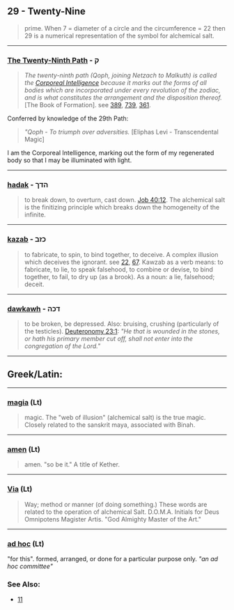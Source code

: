## 29 - Twenty-Nine
> prime. When 7 = diameter of a circle and the circumference = 22 then 29 is a numerical representation of the symbol for alchemical salt.

---

### [The Twenty-Ninth Path](/keys/Q) - ק
> *The twenty-ninth path (Qoph, joining Netzach to Malkuth) is called the [Corporeal Intelligence](/keys/ShKL.MVGShM) because it marks out the forms of all bodies which are incorporated under every revolution of the zodiac, and is what constitutes the arrangement and the disposition thereof.* [The Book of Formation]. see [389](389), [739](739), [361](361).

Conferred by knowledge of the 29th Path:

> *"Qoph - To triumph over adversities.* [Eliphas Levi - Transcendental Magic]

I am the Corporeal Intelligence, marking out the form of my regenerated body so that I may be illuminated with light.

---

### [hadak](/keys/HDK) - הדך
> to break down, to overturn, cast down. [Job 40:12](http://biblehub.com/job/40-12.htm). The alchemical salt is the finitizing principle which breaks down the homogeneity of the infinite.

---

### [kazab](/keys/KZB) - כזב
> to fabricate, to spin, to bind together, to deceive. A complex illusion which deceives the ignorant. see [22](22), [67](67). Kawzab as a verb means: to fabricate, to lie, to speak falsehood, to combine or devise, to bind together, to fail, to dry up (as a brook). As a noun: a lie, falsehood; deceit.

---

### [dawkawh](/keys/DKH) - דכה
> to be broken, be depressed. Also: bruising, crushing (particularly of the testicles). [Deuteronomy 23:1](http://biblehub.com/deuteronomy/23-1.htm): *"He that is wounded in the stones, or hath his primary member cut off, shall not enter into the congregation of the Lord."*

---

## Greek/Latin:

---

### [magia](/latin?word=magia) (Lt)
> magic. The "web of illusion" (alchemical salt) is the true magic. Closely related to the sanskrit maya, associated with Binah.

---

### [amen](/latin?word=amen) (Lt)
> amen. "so be it." A title of Kether.

---

### [Via](/latin?word=Via) (Lt)
> Way; method or manner (of doing something.) These words are related to the operation of alchemical Salt. D.O.M.A. Initials for Deus Omnipotens Magister Artis. "God Almighty Master of the Art."

---

### [ad hoc](/latin?word=ad+hoc) (Lt)
"for this". formed, arranged, or done for a particular purpose only. *"an ad hoc committee"*

### See Also:

- [11](11)
